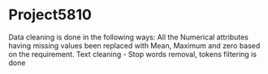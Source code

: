 # Project5810
Data cleaning is done in the following ways:
All the Numerical attributes having missing values been replaced with Mean, Maximum and zero based on the requirement.
Text cleaning - Stop words removal, tokens filtering is done
